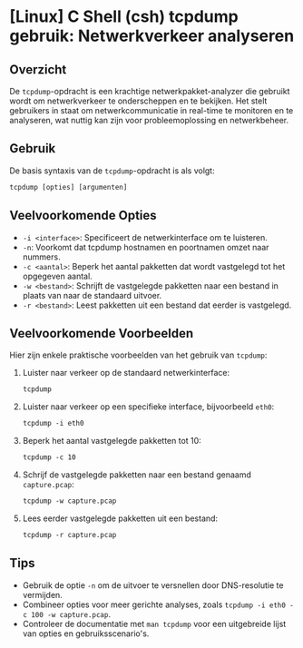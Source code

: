 # [Linux] C Shell (csh) tcpdump gebruik: Netwerkverkeer analyseren

## Overzicht
De `tcpdump`-opdracht is een krachtige netwerkpakket-analyzer die gebruikt wordt om netwerkverkeer te onderscheppen en te bekijken. Het stelt gebruikers in staat om netwerkcommunicatie in real-time te monitoren en te analyseren, wat nuttig kan zijn voor probleemoplossing en netwerkbeheer.

## Gebruik
De basis syntaxis van de `tcpdump`-opdracht is als volgt:

```csh
tcpdump [opties] [argumenten]
```

## Veelvoorkomende Opties
- `-i <interface>`: Specificeert de netwerkinterface om te luisteren.
- `-n`: Voorkomt dat tcpdump hostnamen en poortnamen omzet naar nummers.
- `-c <aantal>`: Beperk het aantal pakketten dat wordt vastgelegd tot het opgegeven aantal.
- `-w <bestand>`: Schrijft de vastgelegde pakketten naar een bestand in plaats van naar de standaard uitvoer.
- `-r <bestand>`: Leest pakketten uit een bestand dat eerder is vastgelegd.

## Veelvoorkomende Voorbeelden
Hier zijn enkele praktische voorbeelden van het gebruik van `tcpdump`:

1. Luister naar verkeer op de standaard netwerkinterface:
   ```csh
   tcpdump
   ```

2. Luister naar verkeer op een specifieke interface, bijvoorbeeld `eth0`:
   ```csh
   tcpdump -i eth0
   ```

3. Beperk het aantal vastgelegde pakketten tot 10:
   ```csh
   tcpdump -c 10
   ```

4. Schrijf de vastgelegde pakketten naar een bestand genaamd `capture.pcap`:
   ```csh
   tcpdump -w capture.pcap
   ```

5. Lees eerder vastgelegde pakketten uit een bestand:
   ```csh
   tcpdump -r capture.pcap
   ```

## Tips
- Gebruik de optie `-n` om de uitvoer te versnellen door DNS-resolutie te vermijden.
- Combineer opties voor meer gerichte analyses, zoals `tcpdump -i eth0 -c 100 -w capture.pcap`.
- Controleer de documentatie met `man tcpdump` voor een uitgebreide lijst van opties en gebruiksscenario's.
